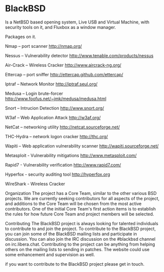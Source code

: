 # BlackBSD
Is a NetBSD based opening system, Live USB and Virtual Machine, with security tools on it, and Fluxbox as a window manager.

Packages on it.

Nmap – port scanner http://nmap.org/

Nessus – Vulnerability detector http://www.tenable.com/products/nessus

Air-Crack – Wireless Cracker http://www.aircrack-ng.org/

Ettercap – port sniffer http://ettercap.github.com/ettercap/

Iptraf – Network Monitor http://iptraf.seul.org/

Medusa – Login brute-forcer http://www.foofus.net/~jmk/medusa/medusa.html

Snort – Intrucion Detection http://www.snort.org/

W3af – Web Application Attack http://w3af.org/

NetCat – networking utility http://netcat.sourceforge.net/

THC-Hydra – network logon cracker http://thc.org/

Wapiti – Web application vulnerability scanner http://wapiti.sourceforge.net/

Metasploit - Vulnerability mitigations http://www.metasploit.com/

Rapid7 - Vulnerability verification http://www.rapid7.com/

Hyperfox - security auditing tool http://hyperfox.org

WireShark - Wireless Cracker

Organization
The project has a Core Team, similar to the other various BSD projects. We are currently seeking contributors for all aspects of the project, and additions to the Core Team will be chosen from the most active contributors. One of the initial Core Team's first action items is to establish the rules for how future Core Team and project members will be selected.

Contributing
The BlackBSD project is always looking for talented individuals to contribute to and join the project. To contribute to the BlackBSD project, you can join some of the BlackBSD mailing lists and participate in discussion. You can also join the IRC discussion on the #blackbsd channel on irc.libera.chat. Contributing to the project can be anything from helping others on the mailing lists to sending in patches. The website could use some enhancement and supervision as well.

 

if you want to contribute to the BlackBSD project please get in touch.
